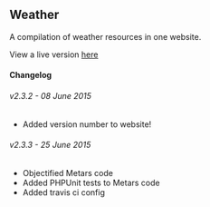 ## Weather

A compilation of weather resources in one website.

View a live version <a href='http://weather.clementallen.com' target='_blank'>here</a>


#### Changelog

###### v2.3.2 - 08 June 2015
- Added version number to website!

###### v2.3.3 - 25 June 2015
- Objectified Metars code
- Added PHPUnit tests to Metars code
- Added travis ci config
